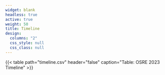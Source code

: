 ```yaml
---
widget: blank
headless: true
active: true
weight: 50
title: Timeline
design:
  columns: "2"
  css_style: null
  css_class: null
---
```


{{< table path="timeline.csv" header="false" caption="Table: OSRE 2023 Timeline" >}}

